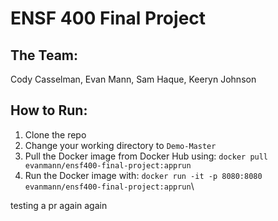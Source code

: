 # ENSF 400 Final Project
## The Team:
Cody Casselman, Evan Mann, Sam Haque, Keeryn Johnson

## How to Run:
1. Clone the repo
2. Change your working directory to `Demo-Master`
3. Pull the Docker image from Docker Hub using: `docker pull evanmann/ensf400-final-project:apprun`
4. Run the Docker image with: `docker run -it -p 8080:8080 evanmann/ensf400-final-project:apprun`\

testing a pr again again